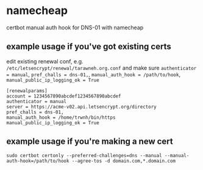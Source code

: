 # namecheap
certbot manual auth hook for DNS-01 with namecheap

## example usage if you've got existing certs
edit existing renewal conf, e.g. `/etc/letsencrypt/renewal/tarawneh.org.conf` and make sure `authenticator = manual`, `pref_challs = dns-01,`, `manual_auth_hook = /path/to/hook`, `manual_public_ip_logging_ok = True`
```
[renewalparams]
account = 1234567890abcdef1234567890abcdef
authenticator = manual
server = https://acme-v02.api.letsencrypt.org/directory
pref_challs = dns-01,
manual_auth_hook = /home/trwnh/bin/https
manual_public_ip_logging_ok = True
```

## example usage if you're making a new cert

```
sudo certbot certonly --preferred-challenges=dns --manual --manual-auth-hook=/path/to/hook --agree-tos -d domain.com,*.domain.com
```
